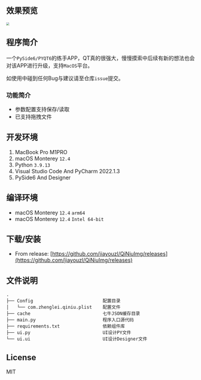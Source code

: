## 效果预览

<img src="http://myimages.25531.com/20220714/iShot_2022-07-14_22.31.26.png" style="zoom:50%;" />

## 程序简介

一个`PySide6/PYQT6`的练手APP，QT真的很强大，慢慢摸索中后续有新的想法也会对该APP进行升级，支持`MacOS`平台。

如使用中碰到任何Bug与建议请至仓库`issue`提交。

### 功能简介
* 参数配置支持保存/读取
* 已支持拖拽文件

## 开发环境

1. MacBook Pro M1PRO
2. macOS Monterey `12.4`
3. Python `3.9.13`
4. Visual Studio Code And PyCharm 2022.1.3
5. PySide6 And Designer

## 编译环境
* macOS Monterey `12.4` `arm64`
* macOS Monterey `12.4` `Intel 64-bit`

## 下载/安装

- From release: [https://github.com/jiayouzl/QiNiuImg/releases](https://github.com/jiayouzl/QiNiuImg/releases)

## 文件说明
```
.
├── Config                          配置目录
│   └── com.zhenglei.qiniu.plist    配置文件
├── cache                           七牛JSON缓存目录
├── main.py                         程序入口源代码
├── requirements.txt                依赖组件库
├── ui.py                           UI设计PY文件
└── ui.ui                           UI设计Designer文件
```

## License

MIT